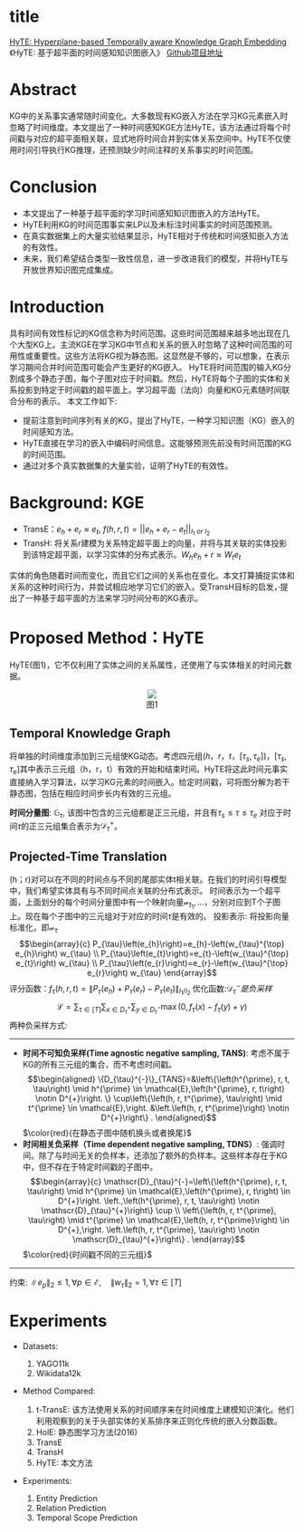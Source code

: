 # title
[HyTE: Hyperplane-based Temporally aware Knowledge Graph
Embedding](https://aclanthology.org/D18-1225/)
《HyTE: 基于超平面的时间感知知识图嵌入》
[Github项目地址](https://github.com/malllabiisc/HyTE)

# Abstract
KG中的关系事实通常随时间变化。大多数现有KG嵌入方法在学习KG元素嵌入时忽略了时间维度。本文提出了一种时间感知KGE方法HyTE，该方法通过将每个时间戳与对应的超平面相关联，显式地将时间合并到实体关系空间中。HyTE不仅使用时间引导执行KG推理，还预测缺少时间注释的关系事实的时间范围。

# Conclusion
- 本文提出了一种基于超平面的学习时间感知知识图嵌入的方法HyTE。
- HyTE利用KG的时间范围事实来LP以及未标注时间事实的时间范围预测。
- 在真实数据集上的大量实验结果显示，HyTE相对于传统和时间感知嵌入方法的有效性。
- 未来，我们希望结合类型一致性信息，进一步改进我们的模型，并将HyTE与开放世界知识图完成集成。

# Introduction
具有时间有效性标记的KG信念称为时间范围。这些时间范围越来越多地出现在几个大型KG上。主流KGE在学习KG中节点和关系的嵌入时忽略了这种时间范围的可用性或重要性。这些方法将KG视为静态图。这显然是不够的，可以想象，在表示学习期间合并时间范围可能会产生更好的KG嵌入。
HyTE将时间范围的输入KG分割成多个静态子图，每个子图对应于时间戳。然后，HyTE将每个子图的实体和关系投影到特定于时间戳的超平面上。学习超平面（法向）向量和KG元素随时间联合分布的表示。
本文工作如下:
- 提前注意到时间序列有关的KG，提出了HyTE，一种学习知识图（KG）嵌入的时间感知方法。
- HyTE直接在学习的嵌入中编码时间信息。这能够预测先前没有时间范围的KG的时间范围。
- 通过对多个真实数据集的大量实验，证明了HyTE的有效性。

# Background: KGE
- TransE：$e_h+e_r\approx e_t$, $f(h,r,t)=||e_h+e_r-e_t||_{l_1\ or\ l_2}$
- TransH: 将关系r建模为关系特定超平面上的向量，并将与其关联的实体投影到该特定超平面，以学习实体的分布式表示。$W_he_h+r\approx W_te_t$

实体的角色随着时间而变化，而且它们之间的关系也在变化。本文打算捕捉实体和关系的这种时间行为，并尝试相应地学习它们的嵌入。受TransH目标的启发，·提出了一种基于超平面的方法来学习时间分布的KG表示。

# Proposed Method：HyTE
HyTE(图1)，它不仅利用了实体之间的关系属性，还使用了与实体相关的时间元数据。
<center><image src='../../image/HyTE 01.png'></image><br>图1</center>

## Temporal Knowledge Graph
将单独的时间维度添加到三元组使KG动态。考虑四元组$(h，r，t，[\tau_s, \tau_e])$，$[\tau_s, \tau_e]$其中表示三元组（h，r，t）有效的开始和结束时间。HyTE将这此时间元事实直接纳入学习算法，以学习KG元素的时间嵌入。给定时间戳，可将图分解为若干静态图，包括在相应时间步长内有效的三元组。

**时间分量图**: $\mathbb{G}_\tau$, 该图中包含的三元组都是正三元组，并且有$\tau_s \le \tau \le \tau_e$
对应于时间$τ$的正三元组集合表示为$\mathcal{D}_\tau^+$。

## Projected-Time Translation

(h；r)对可以在不同的时间点与不同的尾部实体t相关联。在我们的时间引导模型中，我们希望实体具有与不同时间点关联的分布式表示。
时间表示为一个超平面，上面划分的每个时间分量图中有一个映射向量$\mathcal{w}_{t_1},...$，分别对应到T个子图上。现在每个子图中的三元组对于对应的时间$\tau$是有效的。
投影表示: 将投影向量标准化，即$\mathcal{w}_\tau$ $$\begin{array}{c}
P_{\tau}\left(e_{h}\right)=e_{h}-\left(w_{\tau}^{\top} e_{h}\right) w_{\tau} \\
P_{\tau}\left(e_{t}\right)=e_{t}-\left(w_{\tau}^{\top} e_{t}\right) w_{\tau} \\
P_{\tau}\left(e_{r}\right)=e_{r}-\left(w_{\tau}^{\top} e_{r}\right) w_{\tau}
\end{array}$$
评分函数：$f_{\tau}(h, r, t)=\left\|P_{\tau}\left(e_{h}\right)+P_{\tau}\left(e_{r}\right)-P_{\tau}\left(e_{t}\right)\right\|_{l_{1} / l_{2}}$
优化函数:$\mathcal{D}_\tau^-是负采样$ $$\mathcal{L}=\sum_{\tau \in[T]} \sum_{x \in D_{\tau}^{+}} \sum_{y \in D_{\tau}^{-}} \max \left(0, f_{\tau}(x)-f_{\tau}(y)+\gamma\right)$$
两种负采样方式:
***
- **时间不可知负采样(Time agnostic negative sampling, TANS)**: 考虑不属于KG的所有三元组的集合，而不考虑时间戳。$$\begin{aligned}
\{D_{\tau}^{-}\}_{TANS}=&\left\{\left(h^{\prime}, r, t, \tau\right) \mid h^{\prime} \in \mathcal{E},\left(h^{\prime}, r, t\right) \notin D^{+}\right.
\} \cup\left\{\left(h, r, t^{\prime}, \tau\right) \mid t^{\prime} \in \mathcal{E},\right.
&\left.\left(h, r, t^{\prime}\right) \notin D^{+}\right\} .
\end{aligned}$$ $\color{red}{在静态子图中随机换头或者换尾}$
- **时间相关负采样（Time dependent negative sampling, TDNS）**: 强调时间。除了与时间无关的负样本，还添加了额外的负样本。这些样本存在于KG中，但不存在于特定时间戳的子图中。$$\begin{array}{c}
\mathscr{D}_{\tau}^{-}=\left\{\left(h^{\prime}, r, t, \tau\right) \mid h^{\prime} \in \mathcal{E},\left(h^{\prime}, r, t\right) \in D^{+}\right.
\left.,\left(h^{\prime}, r, t, \tau\right) \notin \mathscr{D}_{\tau}^{+}\right\} \cup \\
\left\{\left(h, r, t^{\prime}, \tau\right) \mid t^{\prime} \in \mathcal{E},\left(h, r, t^{\prime}\right) \in D^{+},\right.
\left.\left(h, r, t^{\prime}, \tau\right) \notin \mathscr{D}_{\tau}^{+}\right\} .
\end{array}$$
$\color{red}{时间戳不同的三元组}$
***
约束: $\left\|e_{p}\right\|_{2} \leq 1, \forall p \in \mathcal{E}, \quad\left\|w_{\tau}\right\|_{2}=1, \forall \tau \in[T]$

# Experiments

- Datasets:
  1. YAGO11k
  2. Wikidata12k

- Method Compared:
  1. t-TransE: 该方法使用关系的时间顺序来在时间维度上建模知识演化。他们利用观察到的关于头部实体的关系排序来正则化传统的嵌入分数函数。
  2. HolE: 静态图学习方法(2016)
  3. TransE
  4. TransH
  5. HyTE: 本文方法

- Experiments:
  1. Entity Prediction
  2. Relation Prediction
  3. Temporal Scope Prediction